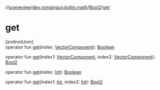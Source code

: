 //[sceneview](../../../index.md)/[dev.romainguy.kotlin.math](../index.md)/[Bool2](index.md)/[get](get.md)

# get

[androidJvm]\
operator fun [get](get.md)(index: [VectorComponent](../-vector-component/index.md)): [Boolean](https://kotlinlang.org/api/latest/jvm/stdlib/kotlin/-boolean/index.html)

operator fun [get](get.md)(index1: [VectorComponent](../-vector-component/index.md), index2: [VectorComponent](../-vector-component/index.md)): [Bool2](index.md)

operator fun [get](get.md)(index: [Int](https://kotlinlang.org/api/latest/jvm/stdlib/kotlin/-int/index.html)): [Boolean](https://kotlinlang.org/api/latest/jvm/stdlib/kotlin/-boolean/index.html)

operator fun [get](get.md)(index1: [Int](https://kotlinlang.org/api/latest/jvm/stdlib/kotlin/-int/index.html), index2: [Int](https://kotlinlang.org/api/latest/jvm/stdlib/kotlin/-int/index.html)): [Bool2](index.md)
